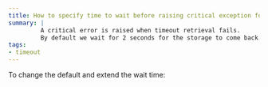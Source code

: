 ```yaml
---
title: How to specify time to wait before raising critical exception for timeout outages?
summary: |
         A critical error is raised when timeout retrieval fails.
         By default we wait for 2 seconds for the storage to come back.
tags: 
- timeout
---
```


To change the default and extend the wait time:

<!-- import TimeToWaitBeforeTriggeringCriticalErrorOnTimeoutOutages  -->




